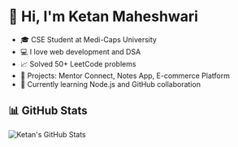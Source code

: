 # 👋 Hi, I'm Ketan Maheshwari

- 🎓 CSE Student at Medi-Caps University
- 💻 I love web development and DSA
- 📈 Solved 50+ LeetCode problems
- 🔨 Projects: Mentor Connect, Notes App, E-commerce Platform
- 🌱 Currently learning Node.js and GitHub collaboration

## 📊 GitHub Stats
![Ketan's GitHub Stats](https://github-readme-stats.vercel.app/api?username=ketanmaheshwari1502&show_icons=true&theme=radical)


<!--
**ketanmaheshwari1502/ketanmaheshwari1502** is a ✨ _special_ ✨ repository because its `README.md` (this file) appears on your GitHub profile.

Here are some ideas to get you started:

- 🔭 I’m currently working on ...
- 🌱 I’m currently learning ...
- 👯 I’m looking to collaborate on ...
- 🤔 I’m looking for help with ...
- 💬 Ask me about ...
- 📫 How to reach me: ...
- 😄 Pronouns: ...
- ⚡ Fun fact: ...
-->
